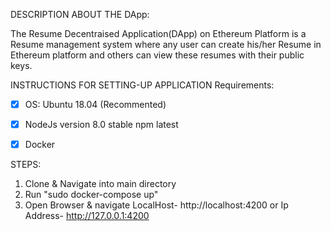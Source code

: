 DESCRIPTION ABOUT THE DApp:

The Resume Decentraised Application(DApp) on Ethereum Platform is a Resume management system where any user can create his/her Resume in Ethereum platform and others can view these resumes with their public keys.




INSTRUCTIONS FOR SETTING-UP APPLICATION Requirements:

- [X] OS: Ubuntu 18.04 (Recommented)
- [X] NodeJs version 8.0 stable npm latest
- [X] Docker




STEPS:

1. Clone & Navigate into main directory
2. Run "sudo docker-compose up"
3. Open Browser & navigate LocalHost- http://localhost:4200 or Ip Address- http://127.0.0.1:4200

